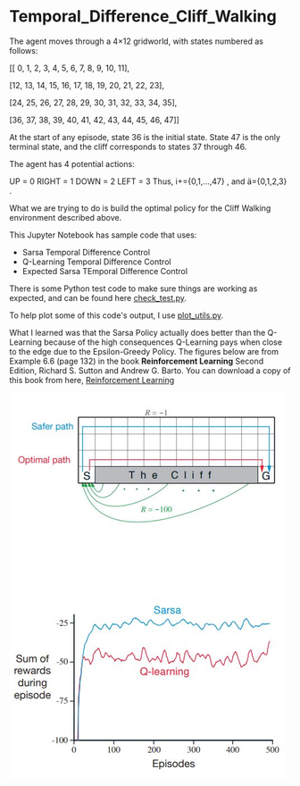 # Temporal_Difference_Cliff_Walking

The agent moves through a  4×12  gridworld, with states numbered as follows:

[[ 0,  1,  2,  3,  4,  5,  6,  7,  8,  9, 10, 11],

 [12, 13, 14, 15, 16, 17, 18, 19, 20, 21, 22, 23],
 
 [24, 25, 26, 27, 28, 29, 30, 31, 32, 33, 34, 35],
 
 [36, 37, 38, 39, 40, 41, 42, 43, 44, 45, 46, 47]]
 
At the start of any episode, state 36 is the initial state. State 47 is the only terminal state, and the cliff corresponds to states 37 through 46.

The agent has 4 potential actions:

UP = 0
RIGHT = 1
DOWN = 2
LEFT = 3
Thus,  +={0,1,…,47} , and  ={0,1,2,3} .

What we are trying to do is build the optimal policy for the Cliff Walking environment described above.

This Jupyter Notebook has sample code that uses:
- Sarsa Temporal Difference Control
- Q-Learning Temporal Difference Control
- Expected Sarsa TEmporal Difference Control

There is some Python test code to make sure things are working as expected, and can be found here [check_test.py](https://viewsyedytqpmq.udacity-student-workspaces.com/edit/check_test.py).

To help plot some of this code's output, I use [plot_utils.py](https://viewsyedytqpmq.udacity-student-workspaces.com/edit/plot_utils.py).

What I learned was that the Sarsa Policy actually does better than the Q-Learning because of the high consequences Q-Learning pays when close to the edge due to the Epsilon-Greedy Policy.  The figures below are from Example 6.6 (page 132) in the book **Reinforcement Learning** Second Edition, Richard S. Sutton and Andrew G. Barto.  You can download a copy of this book from here, [Reinforcement Learning](https://s3-us-west-1.amazonaws.com/udacity-drlnd/bookdraft2018.pdf)

![](https://github.com/the-john/Temporal_Difference_Cliff_Walking/blob/master/TD.JPG)
